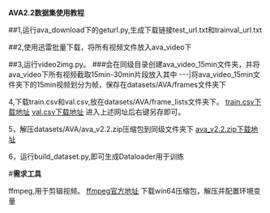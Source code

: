 **AVA2.2数据集使用教程**

##1,运行ava_download下的geturl.py,生成下载链接test_url.txt和trainval_url.txt
    
##2,使用迅雷批量下载，将所有视频文件放入ava_video下
    
##3,运行video2img.py。
###会在同级目录创建ava_video_15min文件夹，并将ava_video下所有视频截取15min-30min片段放入其中
---|将ava_video_15min文件夹下的15min视频划分为帧，保存在datasets/AVA/frames文件夹下
    
4,下载train.csv和val.csv,放在datasets/AVA/frame_lists文件夹下。
[train.csv下载地址](https://dl.fbaipublicfiles.com/video-long-term-feature-banks/data/ava/frame_lists/train.csv)
[val.csv下载地址](https://dl.fbaipublicfiles.com/video-long-term-feature-banks/data/ava/frame_lists/val.csv)
    进入上述网址后右键另存即可。
    
5，解压datasets/AVA/ava_v2.2.zip压缩包到同级文件夹下
[ava_v2.2.zip下载地址](https://s3.amazonaws.com/ava-dataset/annotations/ava_v2.2.zip)
    
6，运行build_dataset.py,即可生成Dataloader用于训练
    
#**需求工具**

ffmpeg,用于剪辑视频。
[ffmpeg官方地址](https://www.ffmpeg.org/)
下载win64压缩包，解压并配置环境变量


